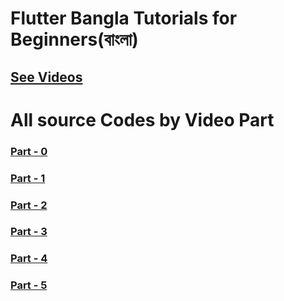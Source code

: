 # Flutter Bangla Tutorials for Beginners(বাংলা)

## [See Videos](https://www.youtube.com/playlist?list=PLsC9YeVUTz38rU3tnoFFfAO8j2b-8mqTb)

<!-- ### [Part - 0 ]() -->

# All source Codes by Video Part

### [Part - 0 ](https://github.com/codewithrafiq/Flutter-Bangla-Tutorials/tree/5ac01170827d57b416d5c11b4d1739ef2bf42a04)
### [Part - 1 ](https://github.com/codewithrafiq/Flutter-Bangla-Tutorials/tree/c42ecc2b3ddf67e9c78bbc41da655913dcb249da)
### [Part - 2 ](https://github.com/codewithrafiq/Flutter-Bangla-Tutorials/tree/1f9c9dee32669bf22abcb406a12de37520eb742f)
### [Part - 3 ](https://github.com/codewithrafiq/Flutter-Bangla-Tutorials/tree/718345400d1d5b0b82e57ffafdec2fef4870db44)
### [Part - 4 ](https://github.com/codewithrafiq/Flutter-Bangla-Tutorials/tree/7ceffe5f424871b4d9ef7cfc87625c1eb6d836a4)
### [Part - 5 ](https://github.com/codewithrafiq/Flutter-Bangla-Tutorials/tree/e03b249d0e97eadd81fc6eb297ae73bebada9bc5)
